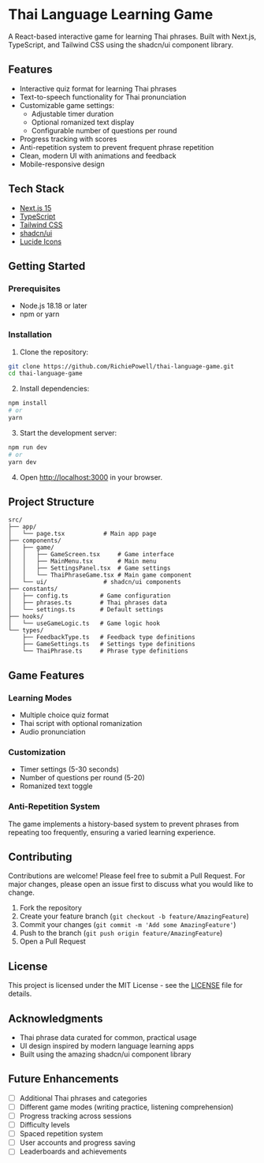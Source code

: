 # Thai Language Learning Game

A React-based interactive game for learning Thai phrases. Built with Next.js, TypeScript, and Tailwind CSS using the shadcn/ui component library.

## Features

- Interactive quiz format for learning Thai phrases
- Text-to-speech functionality for Thai pronunciation
- Customizable game settings:
  - Adjustable timer duration
  - Optional romanized text display
  - Configurable number of questions per round
- Progress tracking with scores
- Anti-repetition system to prevent frequent phrase repetition
- Clean, modern UI with animations and feedback
- Mobile-responsive design

## Tech Stack

- [Next.js 15](https://nextjs.org/)
- [TypeScript](https://www.typescriptlang.org/)
- [Tailwind CSS](https://tailwindcss.com/)
- [shadcn/ui](https://ui.shadcn.com/)
- [Lucide Icons](https://lucide.dev/)

## Getting Started

### Prerequisites

- Node.js 18.18 or later
- npm or yarn

### Installation

1. Clone the repository:

```bash
git clone https://github.com/RichiePowell/thai-language-game.git
cd thai-language-game
```

2. Install dependencies:

```bash
npm install
# or
yarn
```

3. Start the development server:

```bash
npm run dev
# or
yarn dev
```

4. Open [http://localhost:3000](http://localhost:3000) in your browser.

## Project Structure

```
src/
├── app/
│   └── page.tsx           # Main app page
├── components/
│   ├── game/
│   │   ├── GameScreen.tsx     # Game interface
│   │   ├── MainMenu.tsx       # Main menu
│   │   ├── SettingsPanel.tsx  # Game settings
│   │   └── ThaiPhraseGame.tsx # Main game component
│   └── ui/                # shadcn/ui components
├── constants/
│   ├── config.ts         # Game configuration
│   ├── phrases.ts        # Thai phrases data
│   └── settings.ts       # Default settings
├── hooks/
│   └── useGameLogic.ts   # Game logic hook
└── types/
    ├── FeedbackType.ts   # Feedback type definitions
    ├── GameSettings.ts   # Settings type definitions
    └── ThaiPhrase.ts     # Phrase type definitions
```

## Game Features

### Learning Modes

- Multiple choice quiz format
- Thai script with optional romanization
- Audio pronunciation

### Customization

- Timer settings (5-30 seconds)
- Number of questions per round (5-20)
- Romanized text toggle

### Anti-Repetition System

The game implements a history-based system to prevent phrases from repeating too frequently, ensuring a varied learning experience.

## Contributing

Contributions are welcome! Please feel free to submit a Pull Request. For major changes, please open an issue first to discuss what you would like to change.

1. Fork the repository
2. Create your feature branch (`git checkout -b feature/AmazingFeature`)
3. Commit your changes (`git commit -m 'Add some AmazingFeature'`)
4. Push to the branch (`git push origin feature/AmazingFeature`)
5. Open a Pull Request

## License

This project is licensed under the MIT License - see the [LICENSE](LICENSE) file for details.

## Acknowledgments

- Thai phrase data curated for common, practical usage
- UI design inspired by modern language learning apps
- Built using the amazing shadcn/ui component library

## Future Enhancements

- [ ] Additional Thai phrases and categories
- [ ] Different game modes (writing practice, listening comprehension)
- [ ] Progress tracking across sessions
- [ ] Difficulty levels
- [ ] Spaced repetition system
- [ ] User accounts and progress saving
- [ ] Leaderboards and achievements
